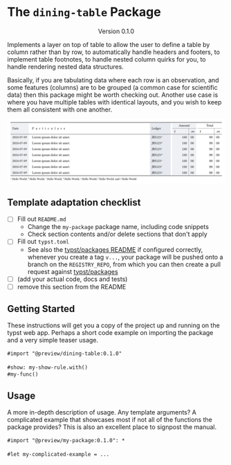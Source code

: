 # The `dining-table` Package
<div align="center">Version 0.1.0</div>

Implements a layer on top of table to allow the user to define a table by column rather than by row, to automatically handle headers and footers, to implement table footnotes, to handle nested column quirks for you, to handle rendering nested data structures.

Basically, if you are tabulating data where each row is an observation, and some features (columns) are to be grouped (a common case for scientific data) then this package might be worth checking out. Another use case is where you have multiple tables with identical layouts, and you wish to keep them all consistent with one another.

<img alt="Light" src="./docs/examples/ledger.png">

## Template adaptation checklist

- [ ] Fill out `README.md`
  - Change the `my-package` package name, including code snippets
  - Check section contents and/or delete sections that don't apply
- [ ] Fill out `typst.toml`
  - See also the [typst/packages README](https://github.com/typst/packages/?tab=readme-ov-file#package-format)
    if configured correctly, whenever you create a tag `v...`, your package will be pushed onto a branch on the `REGISTRY_REPO`, from which you can then create a pull request against [typst/packages](https://github.com/typst/packages/)
- [ ] (add your actual code, docs and tests)
- [ ] remove this section from the README

## Getting Started

These instructions will get you a copy of the project up and running on the typst web app. Perhaps a short code example on importing the package and a very simple teaser usage.

```typ
#import "@preview/dining-table:0.1.0"

#show: my-show-rule.with()
#my-func()
```

## Usage

A more in-depth description of usage. Any template arguments? A complicated example that showcases most if not all of the functions the package provides? This is also an excellent place to signpost the manual.

```typ
#import "@preview/my-package:0.1.0": *

#let my-complicated-example = ...
```